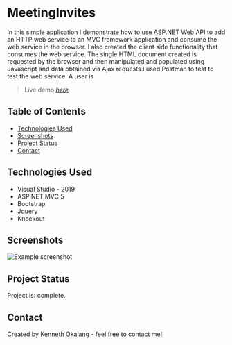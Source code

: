 # MeetingInvites
In this simple application I demonstrate how to use ASP.NET Web API to add an HTTP web service to an MVC framework application and consume the web service in the browser.
I also created the client side functionality that consumes the web service.  The single HTML document created is requested by the browser and then manipulated and populated
using Javascript and data obtained via Ajax requests.I used Postman to test to test the web service.
A user is 


> Live demo [_here_](https://www.example.com). <!-- If you have the project hosted somewhere, include the link here. -->

## Table of Contents
* [Technologies Used](#technologies-used)
* [Screenshots](#screenshots)
* [Project Status](#project-status)
* [Contact](#contact)
<!-- * [License](#license) -->

## Technologies Used
- Visual Studio - 2019
- ASP.NET MVC 5 
- Bootstrap
- Jquery
- Knockout

## Screenshots
![Example screenshot](./img/screenshot.png)
<!-- If you have screenshots you'd like to share, include them here. -->

## Project Status
Project is: complete.


## Contact
Created by [Kenneth Okalang](https://okalangkenneth.com) - feel free to contact me!


<!-- Optional -->
<!-- ## License -->
<!-- This project is open source and available under the [... License](). -->

<!-- You don't have to include all sections - just the one's relevant to your project -->
